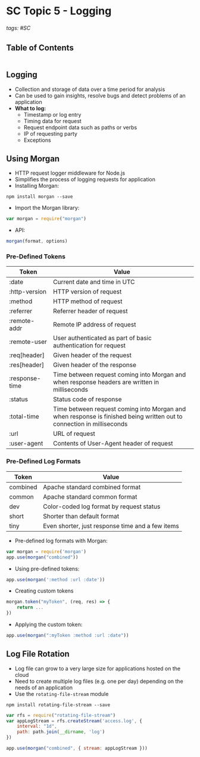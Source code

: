 # SC Topic 5 - Logging

###### tags: #SC 

## Table of Contents
```toc
```

## Logging
- Collection and storage of data over a time period for analysis
- Can be used to gain insights, resolve bugs and detect problems of an application
- **What to log:**
	- Timestamp or log entry
	- Timing data for request
	- Request endpoint data such as paths or verbs
	- IP of requesting party
	- Exceptions

## Using Morgan
- HTTP request logger middleware for Node.js
- Simplifies the process of logging requests for application
- Installing Morgan:
```
npm install morgan --save
```
- Import the Morgan library:
```js
var morgan = require("morgan")
```
- API:
```js
morgan(format, options)
```

### Pre-Defined Tokens

| Token          | Value                                                                                                                 |
| -------------- | --------------------------------------------------------------------------------------------------------------------- |
| :date          | Current date and time in UTC                                                                                          |
| :http-version  | HTTP version of request                                                                                               |
| :method        | HTTP method of request                                                                                                |
| :referrer      | Referrer header of request                                                                                            |
| :remote-addr   | Remote IP address of request                                                                                          |
| :remote-user   | User authenticated as part of basic authentication for request                                                        |
| :req\[header\] | Given header of the request                                                                                           |
| :res\[header\] | Given header of the response                                                                                          |
| :response-time | Time between request coming into Morgan and when response headers are written in milliseconds                         |
| :status        | Status code of response                                                                                               |
| :total-time    | Time between request coming into Morgan and when response is finished being written out to connection in milliseconds |
| :url           | URL of request                                                                                                        |
| :user-agent    | Contents of User-Agent header of request                                                                              |

### Pre-Defined Log Formats

| Token    | Value                                            |
| -------- | ------------------------------------------------ |
| combined | Apache standard combined format                  |
| common   | Apache standard common format                    |
| dev      | Color-coded log format by request status         |
| short    | Shorter than default format                      |
| tiny     | Even shorter, just response time and a few items |

- Pre-defined log formats with Morgan:
```js
var morgan = require('morgan')
app.use(morgan("combined"))
```
- Using pre-defined tokens:
```js
app.use(morgan(':method :url :date'))
```
- Creating custom tokens
```js
morgan.token("myToken", (req, res) => {
	return ...
})
```
- Applying the custom token:
```js
app.use(morgan(":myToken :method :url :date"))
```

## Log File Rotation
- Log file can grow to a very large size for applications hosted on the cloud
- Need to create multiple log files (e.g. one per day) depending on the needs of an application
- Use the `rotating-file-stream` module
```
npm install rotating-file-stream --save
```
```js
var rfs = require("rotating-file-stream")
var appLogStream = rfs.createStream('access.log', {
	interval: "1d",
	path: path.join(__dirname, 'log')
})

app.use(morgan("combined", { stream: appLogStream }))
```